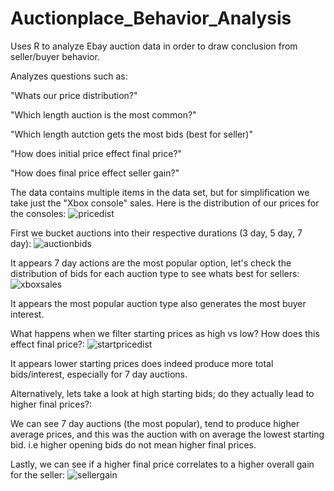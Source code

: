 # Auctionplace_Behavior_Analysis
Uses R to analyze Ebay auction data in order to draw conclusion from seller/buyer behavior.

Analyzes questions such as:

"Whats our price distribution?"

"Which length auction is the most common?"

"Which length autction gets the most bids (best for seller)"

"How does initial price effect final price?"

"How does final price effect seller gain?"

The data contains multiple items in the data set, but for simplification we take just the "Xbox console" sales.
Here is the distribution of our prices for the consoles: 
![pricedist](https://user-images.githubusercontent.com/34739163/43706849-b849230c-9923-11e8-969d-38ff2bd8ae1f.png)

First we bucket auctions into their respective durations (3 day, 5 day, 7 day): 
![auctionbids](https://user-images.githubusercontent.com/34739163/43706855-bda970fe-9923-11e8-8938-5e460a233ca4.png)

It appears 7 day actions are the most popular option, let's check the distribution of bids for each auction type to see whats best for sellers:
![xboxsales](https://user-images.githubusercontent.com/34739163/43706863-c5117544-9923-11e8-8ecb-6273b2564798.png)

It appears the most popular auction type also generates the most buyer interest.

What happens when we filter starting prices as high vs low?  How does this effect final price?:
![startpricedist](https://user-images.githubusercontent.com/34739163/43706869-c958bf54-9923-11e8-90cf-ada623b36572.png)

It appears lower starting prices does indeed produce more total bids/interest, especially for 7 day auctions.

Alternatively, lets take a look at high starting bids; do they actually lead to higher final prices?:


We can see 7 day auctions (the most popular), tend to produce higher average prices, and this was the auction with
on average the lowest starting bid.  i.e higher opening bids do not mean higher final prices.

Lastly, we can see if a higher final price correlates to a higher overall gain for the seller:
![sellergain](https://user-images.githubusercontent.com/34739163/43706875-cc45a86c-9923-11e8-8af7-1c8ddd22dbec.png)
